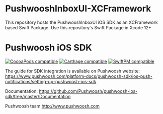 # PushwooshInboxUI-XCFramework

This repository hosts the PushwooshInboxUI iOS SDK as an XCFramework based Swift Package. Use this repository's Swift Package in Xcode 12+

# Pushwoosh iOS SDK

[![CocoaPods compatible](https://img.shields.io/cocoapods/v/Pushwoosh.svg)](https://cocoapods.org/?q=PushwooshInboxUI)
[![Carthage compatible](https://img.shields.io/badge/Carthage-compatible-4BC51D.svg?style=flat)](https://github.com/Carthage/Carthage)
[![SwiftPM compatible](https://img.shields.io/badge/SwiftPM-compatible-4BC51D.svg?style=flat)](https://swift.org/package-manager/)

The guide for SDK integration is available on Pushwoosh website:
https://www.pushwoosh.com/platform-docs/pushwoosh-sdk/ios-push-notifications/setting-up-pushwoosh-ios-sdk

Documentation: https://github.com/Pushwoosh/pushwoosh-ios-sdk/tree/master/Documentation

Pushwoosh team http://www.pushwoosh.com
